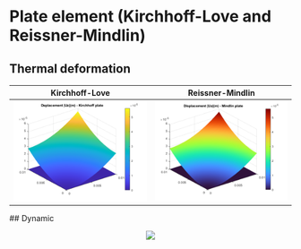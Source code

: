# Plate element (Kirchhoff-Love and Reissner-Mindlin)

## Thermal deformation
<div align="center">

Kirchhoff-Love             |  Reissner-Mindlin
:-------------------------:|:-------------------------:
![](thermal_defor_Kirchhoff.png) |  ![](thermal_defor_Mindlin.png)

</div>
## Dynamic
<div align="center">
  
  ![](https://github.com/NguyenPhucVietKhoa/Plate-FEM/blob/main/Kirchhoff_plate/Kirchhoff.gif)
  
</div>
